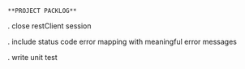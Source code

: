 `**PROJECT PACKLOG**`

. close restClient session

. include status code error mapping
    with meaningful error messages 

. write unit test